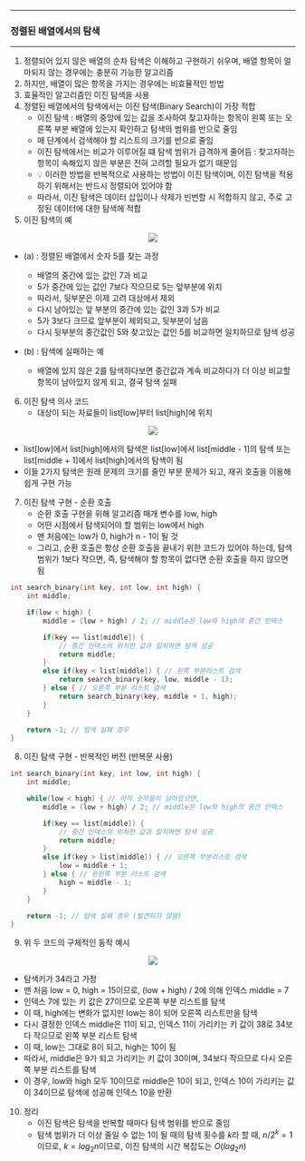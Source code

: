-----
### 정렬된 배열에서의 탐색
-----
1. 정렬되어 있지 않은 배열의 순차 탐색은 이해하고 구현하기 쉬우며, 배열 항목이 얼마되지 않는 경우에는 충분히 가능한 알고리즘
2. 하지만, 배열이 많은 항목을 가지는 경우에는 비효율적인 방법
3. 효율적인 알고리즘인 이진 탐색을 사용
4. 정렬된 배열에서의 탐색에서는 이진 탐색(Binary Search)이 가장 적합
   - 이진 탐색 : 배열의 중앙에 있는 값을 조사하여 찾고자하는 항목이 왼쪽 또는 오른쪽 부분 배열에 있는지 확인하고 탐색의 범위를 반으로 줄임
   - 매 단계에서 검색해야 할 리스트의 크기를 반으로 줄임
   - 이진 탐색에서는 비교가 이루어질 떄 탐색 범위가 급격하게 줄어듬 : 찾고자하는 항목이 속해있지 않은 부분은 전혀 고려할 필요가 없기 때문임
   - 💡 이러한 방법을 반복적으로 사용하는 방법이 이진 탐색이며, 이진 탐색을 적용하기 위해서는 반드시 정렬되어 있어야 함
   - 따라서, 이진 탐색은 데이터 삽입이나 삭제가 빈번할 시 적합하지 않고, 주로 고정된 데이터에 대한 탐색에 적합
5. 이진 탐색의 예
<div align="center">
<img src="https://github.com/user-attachments/assets/c4e90860-616c-4bde-8b1b-746e2dce3f6e">
</div>

  - (a) : 정렬된 배열에서 숫자 5를 찾는 과정
    + 배열의 중간에 있는 값인 7과 비교
    + 5가 중간에 있는 값인 7보다 작으므로 5는 앞부분에 위치
    + 따라서, 뒷부분은 이제 고려 대상에서 제외
    + 다시 남아있는 앞 부분의 중간에 있는 값인 3과 5가 비교
    + 5가 3보다 크므로 앞부분이 제외되고, 뒷부분이 남음
    + 다시 뒷부분의 중간값인 5와 찾고있는 값인 5를 비교하면 일치하므로 탐색 성공

  - (b) : 탐색에 실패하는 예
    + 배열에 있지 않은 2를 탐색하다보면 중간값과 계속 비교하다가 더 이상 비교할 항목이 남아있지 않게 되고, 결국 탐색 실패

6. 이진 탐색 의사 코드
   - 대상이 되는 자료들이 list[low]부터 list[high]에 위치
<div align="center">
<img src="https://github.com/user-attachments/assets/70c7de1c-ef23-4647-ae33-9c78ddd6efd3">
</div>  

   - list[low]에서 list[high]에서의 탐색은 list[low]에서 list[middle - 1]의 탐색 또는 list[middle + 1]에서 list[high]에서의 탐색이 됨
   - 이들 2가지 탐색은 원래 문제의 크기를 줄인 부분 문제가 되고, 재귀 호출을 이용해 쉽게 구현 가능

7. 이진 탐색 구현 - 순환 호출
   - 순환 호출 구현을 위해 알고리즘 매개 변수를 low, high
   - 어떤 시점에서 탐색되어야 할 범위는 low에서 high
   - 맨 처음에는 low가 0, high가 n - 1이 될 것
   - 그리고, 순환 호출은 항상 순환 호출을 끝내기 위한 코드가 있어야 하는데, 탐색 범위가 1보다 작으면, 즉, 탐색해야 할 항목이 없다면 순환 호출을 하지 않으면 됨
```c
int search_binary(int key, int low, int high) {
    int middle;

    if(low < high) {
        middle = (low + high) / 2; // middle은 low와 high의 중간 인덱스

        if(key == list[middle]) {
            // 중간 인덱스의 위치한 값과 일치하면 탐색 성공
            return middle;
        }
        else if(key < list[middle]) { // 왼쪽 부분리스트 검색
            return search_binary(key, low, middle - 1);
        } else { // 오른쪽 부분 리스트 검색
            return search_binary(key, middle + 1, high);
        }
    }

    return -1; // 탐색 실패 경우
}
```

8. 이진 탐색 구현 - 반복적인 버전 (반복문 사용)
```c
int search_binary(int key, int low, int high) {
    int middle;

    while(low < high) { // 아직 숫자들이 남아있으면,
        middle = (low + high) / 2; // middle은 low와 high의 중간 인덱스

        if(key == list[middle]) {
            // 중간 인덱스의 위치한 값과 일치하면 탐색 성공
            return middle;
        }
        else if(key > list[middle]) { // 오른쪽 부분리스트 검색
            low = middle + 1;
        } else { // 왼왼쪽 부분 리스트 검색
            high = middle - 1;
        }
    }

    return -1; // 탐색 실패 경우 (발견되지 않음)
}
```

9. 위 두 코드의 구체적인 동작 예시
<div align="center">
<img src="https://github.com/user-attachments/assets/24b3fef7-5272-4937-a7fc-ed14c5587989">
</div>

   - 탐색키가 34라고 가정
   - 맨 처음 low = 0, high = 15이므로, (low + high) / 2에 의해 인덱스 middle = 7
   - 인덱스 7에 있는 키 값은 27이므로 오른쪽 부분 리스트를 탐색
   - 이 때, high에는 변화가 없지만 low는 8이 되어 오른쪽 리스트만을 탐색
   - 다시 결정한 인덱스 middle은 11이 되고, 인덱스 11이 가리키는 키 값이 38로 34보다 작으므로 왼쪽 부분 리스트 탐색
   - 이 때, low는 그대로 8이 되고, high는 10이 됨
   - 따라서, middle은 9가 되고 가리키는 키 값이 30이며, 34보다 작으므로 다시 오른쪽 부분 리스트를 탐색
   - 이 경우, low와 high 모두 10이므로 middle은 10이 되고, 인덱스 10이 가리키는 값이 34이므로 탐색에 성공해 인덱스 10을 반환

10. 정리
    - 이진 탐색은 탐색을 반복할 때마다 탐색 범위를 반으로 줄임
    - 탐색 범위가 더 이상 줄일 수 없는 1이 될 때의 탐색 횟수를 $k$라 할 때, $n / 2^{k} = 1$이므로, $k = log_2 n$이므로, 이진 탐색의 시간 복잡도는 $O(log_2 n)$
  
